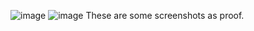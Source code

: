 ![image](https://user-images.githubusercontent.com/72858215/225965197-65115ba8-12b0-4af0-807d-b86a2b922af6.png)
![image](https://user-images.githubusercontent.com/72858215/225965234-baa817c5-005e-4777-b6bc-b219f755b3f6.png)
These are some screenshots as proof.
